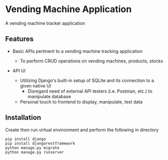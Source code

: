 # Vending Machine Application
A vending machine tracker application

## Features
- Basic APIs pertinent to a vending machine tracking application
  - To perform CRUD operations on vending machines, products, stocks
  
- API UI
  - Utilizing Django's built-in setup of SQLite and its connection to a given native UI
    - Disregard need of external API testers (i.e. Postman, etc.) to manipulate database
  - Personal touch to frontend to display, manipulate, test data
  
## Installation
Create then run virtual environment and perform the following in directory
```
pip install django
pip install djangorestframework
python manage.py migrate
python manage.py runserver
```
